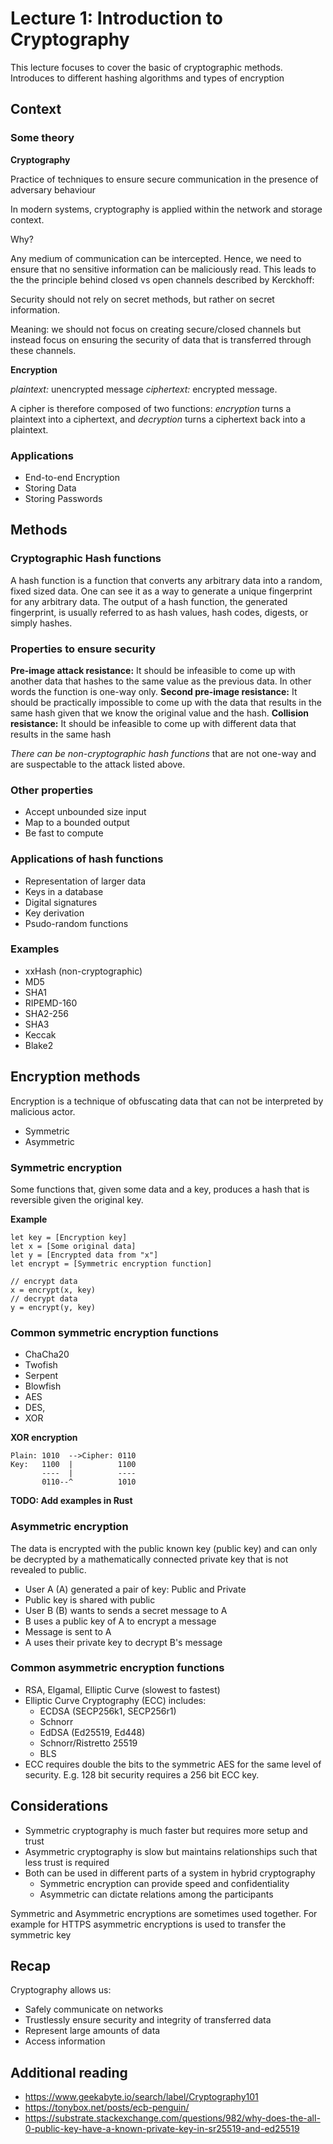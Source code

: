 # Lecture 1: Introduction to Cryptography

This lecture focuses to cover the basic of cryptographic methods. Introduces to different hashing algorithms and types of encryption

## Context

### Some theory

**Cryptography**

Practice of techniques to ensure secure communication in the presence of adversary behaviour

In modern systems, cryptography is applied within the network and storage context.

Why?

Any medium of communication can be intercepted. Hence, we need to ensure that no sensitive information can be maliciously read.
This leads to the the principle behind closed vs open channels described by Kerckhoff:

Security should not rely on secret methods, but rather on secret information.

Meaning: we should not focus on creating secure/closed channels but instead focus on ensuring the security of data that is transferred through these channels.

**Encryption**

<em>plaintext:</em> unencrypted message 
<em>ciphertext:</em> encrypted message. 

A cipher is therefore composed of two functions: <em>encryption</em> turns a plaintext into a ciphertext, and <em>decryption</em> turns a ciphertext back into a plaintext.

### Applications

- End-to-end Encryption
- Storing Data
- Storing Passwords

## Methods

### **Cryptographic** Hash functions

A hash function is a function that converts any arbitrary data into a random, fixed sized data. One can see it as a way to generate a unique fingerprint for any arbitrary data. The output of a hash function, the generated fingerprint, is usually referred to as hash values, hash codes, digests, or simply hashes. 

### Properties to ensure security

**Pre-image attack resistance:** It should be infeasible to come up with another data that hashes to the same value as the previous data. In other words the function is one-way only.
**Second pre-image resistance:** It should be practically impossible to come up with the data that results in the same hash given that we know the original value and the hash.
**Collision resistance:** It should be infeasible to come up with different data that results in the same hash

*There can be non-cryptographic hash functions* that are not one-way and are suspectable to the attack listed above.

### Other properties

- Accept unbounded size input
- Map to a bounded output
- Be fast to compute

### Applications of hash functions

* Representation of larger data
* Keys in a database
* Digital signatures
* Key derivation
* Psudo-random functions

### Examples
* xxHash (non-cryptographic)
* MD5
* SHA1
* RIPEMD-160
* SHA2-256
* SHA3
* Keccak
* Blake2

## Encryption methods

Encryption is a technique of obfuscating data that can not be interpreted by malicious actor.

- Symmetric
- Asymmetric

### Symmetric encryption

Some functions that, given some data and a key, produces a hash that is 
reversible given the original key.

**Example**
```
let key = [Encryption key]
let x = [Some original data]
let y = [Encrypted data from "x"]
let encrypt = [Symmetric encryption function]

// encrypt data
x = encrypt(x, key)
// decrypt data
y = encrypt(y, key)
```
### Common symmetric encryption functions
* ChaCha20
* Twofish
* Serpent
* Blowfish
* AES
* DES,
* XOR

**XOR encryption**

```text
Plain: 1010  -->Cipher: 0110
Key:   1100  |          1100
       ----  |          ----
       0110--^          1010
```

**TODO: Add examples in Rust**

### Asymmetric encryption 
The data is encrypted with the public known key (public key) and can only be decrypted by a mathematically connected private key that is not revealed to public.

* User A (A) generated a pair of key: Public and Private
* Public key is shared with public
* User B (B) wants to sends a secret message to A
* B uses a public key of A to encrypt a message
* Message is sent to A
* A uses their private key to decrypt B's message

### Common asymmetric encryption functions

- RSA, Elgamal, Elliptic Curve (slowest to fastest)
- Elliptic Curve Cryptography (ECC) includes:
  - ECDSA (SECP256k1, SECP256r1)
  - Schnorr
  - EdDSA (Ed25519, Ed448)
  - Schnorr/Ristretto 25519
  - BLS
- ECC requires double the bits to the symmetric AES for the same level of security. E.g. 128 bit security requires a 256 bit ECC key.

## Considerations

* Symmetric cryptography is much faster but requires more setup and trust
* Asymmetric cryptography is slow but maintains relationships such that less trust is required
* Both can be used in different parts of a system in hybrid cryptography
  * Symmetric encryption can provide speed and confidentiality
  * Asymmetric can dictate relations among the participants

Symmetric and Asymmetric encryptions are sometimes used together. For example for HTTPS asymmetric encryptions is used to transfer the symmetric key

## Recap

Cryptography allows us:
- Safely communicate on networks
- Trustlessly ensure security and integrity of transferred data
- Represent large amounts of data
- Access information


## Additional reading
- https://www.geekabyte.io/search/label/Cryptography101
- https://tonybox.net/posts/ecb-penguin/
- https://substrate.stackexchange.com/questions/982/why-does-the-all-0-public-key-have-a-known-private-key-in-sr25519-and-ed25519
